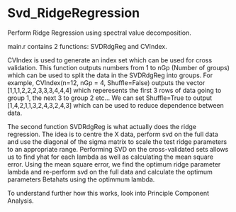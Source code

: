 # Svd_RidgeRegression
Perform Ridge Regression using spectral value decomposition.

main.r contains 2 functions: SVDRdgReg and CVIndex.

CVIndex is used to generate an index set which can be used for cross validation. This function outputs numbers from 1 to nGp (Number of groups) which can be used to split the data in the SVDRdgReg into groups. For example, CVIndex(n=12, nGp = 4, Shuffle=False) outputs the vector [1,1,1,2,2,2,3,3,3,4,4,4] which reperesents the first 3 rows of data going to group 1, the next 3 to group 2 etc... We can set Shuffle=True to output [1,4,2,1,1,3,2,4,3,2,4,3] which can be used to reduce dependence between data.

The second function SVDRdgReg is what actually does the ridge regression. The idea is to centre the X data, perform svd on the full data and use the diagonal of the sigma matrix to scale the test ridge parameters to an appropriate range. 
Performing SVD on the cross-validated sets allows us to find yhat for each lambda as well as calculating the mean square error. Using the mean square error, we find the optimum ridge parameter lambda and re-perform svd on the full data and calculate the optimum parameters Betahats using the optimmum lambda.

To understand further how this works, look into Principle Component Analysis.
